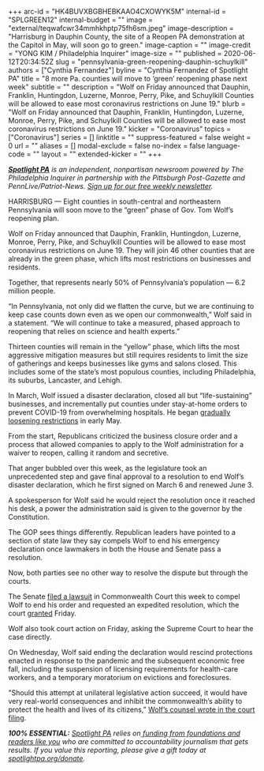 +++
arc-id = "HK4BUVXBGBHEBKAAO4CXOWYK5M"
internal-id = "SPLGREEN12"
internal-budget = ""
image = "external/teqwafcwr34mmhkhptp75fh6sm.jpeg"
image-description = "Harrisburg in Dauphin County, the site of a Reopen PA demonstration at the Capitol in May, will soon go to green."
image-caption = ""
image-credit = "YONG KIM / Philadelphia Inquirer"
image-size = ""
published = 2020-06-12T20:34:52Z
slug = "pennsylvania-green-reopening-dauphin-schuylkill"
authors = ["Cynthia Fernandez"]
byline = "Cynthia Fernandez of Spotlight PA"
title = "8 more Pa. counties will move to ‘green’ reopening phase next week"
subtitle = ""
description = "Wolf on Friday announced that Dauphin, Franklin, Huntingdon, Luzerne, Monroe, Perry, Pike, and Schuylkill Counties will be allowed to ease most coronavirus restrictions on June 19."
blurb = "Wolf on Friday announced that Dauphin, Franklin, Huntingdon, Luzerne, Monroe, Perry, Pike, and Schuylkill Counties will be allowed to ease most coronavirus restrictions on June 19."
kicker = "Coronavirus"
topics = ["Coronavirus"]
series = []
linktitle = ""
suppress-featured = false
weight = 0
url = ""
aliases = []
modal-exclude = false
no-index = false
language-code = ""
layout = ""
extended-kicker = ""
+++

<a href="https://lesspage.com/"><i><b>Spotlight PA</b></i></a><i> is an independent, nonpartisan newsroom powered by The Philadelphia Inquirer in partnership with the Pittsburgh Post-Gazette and PennLive/Patriot-News. </i><a href="https://lesspage.com/newsletters"><i>Sign up for our free weekly newsletter</i></a><i>.</i>

HARRISBURG — Eight counties in south-central and northeastern Pennsylvania will soon move to the “green” phase of Gov. Tom Wolf’s reopening plan.

Wolf on Friday announced that Dauphin, Franklin, Huntingdon, Luzerne, Monroe, Perry, Pike, and Schuylkill Counties will be allowed to ease most coronavirus restrictions on June 19. They will join 46 other counties that are already in the green phase, which lifts most restrictions on businesses and residents.

Together, that represents nearly 50% of Pennsylvania’s population — 6.2 million people.

“In Pennsylvania, not only did we flatten the curve, but we are continuing to keep case counts down even as we open our commonwealth,” Wolf said in a statement. “We will continue to take a measured, phased approach to reopening that relies on science and health experts.”

Thirteen counties will remain in the “yellow” phase, which lifts the most aggressive mitigation measures but still requires residents to limit the size of gatherings and keeps businesses like gyms and salons closed. This includes some of the state’s most populous counties, including Philadelphia, its suburbs, Lancaster, and Lehigh.

In March, Wolf issued a disaster declaration, closed all but “life-sustaining” businesses, and incrementally put counties under stay-at-home orders to prevent COVID-19 from overwhelming hospitals. He began <a href="https://lesspage.com/news/2020/05/pennsylvania-counties-reopen-full-list-may-8/">gradually loosening restrictions</a> in early May.

<script src="https://lesspage.com/embed.js" async></script><div data-spl-embed-version="1" data-spl-src="https://lesspage.com/embeds/donate/"></div>


From the start, Republicans criticized the business closure order and a process that allowed companies to apply to the Wolf administration for a waiver to reopen, calling it random and secretive.

That anger bubbled over this week, as the legislature took an unprecedented step and gave final approval to a resolution to end Wolf’s disaster declaration, which he first signed on March 6 and renewed June 3.

A spokesperson for Wolf said he would reject the resolution once it reached his desk, a power the administration said is given to the governor by the Constitution.

The GOP sees things differently. Republican leaders have pointed to a section of state law they say compels Wolf to end his emergency declaration once lawmakers in both the House and Senate pass a resolution.

Now, both parties see no other way to resolve the dispute but through the courts.

The Senate <a href="https://lesspage.com/news/2020/06/pennsylvania-coronavirus-emergency-resolution-court-battle/" target="_blank">filed a lawsuit</a> in Commonwealth Court this week to compel Wolf to end his order and requested an expedited resolution, which the court <a href="https://www.pasenategop.com/blog/senate-leaders-applaud-courts-decision-to-expedite-review-of-ending-wolfs-emergency-declaration/" target="_blank">granted</a> Friday.

<script src="https://lesspage.com/embed.js" async></script><div data-spl-embed-version="1" data-spl-src="https://lesspage.com/embeds/newsletter/"></div>


Wolf also took court action on Friday, asking the Supreme Court to hear the case directly.

On Wednesday, Wolf said ending the declaration would rescind protections enacted in response to the pandemic and the subsequent economic free fall, including the suspension of licensing requirements for health-care workers, and a temporary moratorium on evictions and foreclosures.

"Should this attempt at unilateral legislative action succeed, it would have very real-world consequences and inhibit the commonwealth’s ability to protect the health and lives of its citizens,” <a href="http://web.archive.org/web/20201220211245/http://www.pacourts.us/assets/files/page-1305/file-9484.pdf">Wolf’s counsel wrote in the court filing</a>.

<i><b>100% ESSENTIAL:</b></i> <a href="https://lesspage.com/"><i>Spotlight PA</i></a><i> relies on</i><a href="https://lesspage.com/support"><i> funding from foundations and readers like you</i></a><i> who are committed to accountability journalism that gets results. If you value this reporting, please give a gift today at </i><a href="http://spotlightpa.org/donate"><i>spotlightpa.org/donate</i></a><i>.</i>
